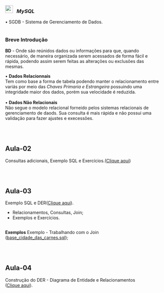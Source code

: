 <div><h3> <img width="25px" src="https://cdn-icons-png.flaticon.com/512/528/528260.png" title="source: imgur.com" /> &nbsp<em> MySQL</em> </div>
• SGDB - Sistema de Gerenciamento de Dados.
 
#
<div><h3><b>Breve Introdução</b></div>  

  
<div>
  <p><b>BD</b> -  Onde são reúnidos dados ou informações para que, quando necessário, de maneira organizada serem acessados de forma fácil e rápida, podendo assim serem feitas as alterações ou exclusões das mesmas. 
<br>

 • <b>Dados Relacionnais </b><br>
    Tem como base a forma de tabela podendo manter o relacionamento entre variás por meio das <em>Chaves Primaria e Estrangeira</em> possuindo uma integridade maior dos dados, porém sua velocidade é reduzida.
<br><br>
 • <b>Dados Não Relacionais </b><br>
    Não segue o modelo relacional forneido pelos sistemas relacionais de gerenciamento de daods. Sua consulta é mais rápida e não possui uma validação para fazer ajustes e execessões.</div>
<br>
<br>
##
  
## Aula-02

Consultas adicionais, Exemplo SQL e Exercícios.(<a href="https://github.com/maiurysousa/generation-MySQL/tree/main/Aula-02/Exerc%C3%ADcios" target="_blank">Clique aqui</a>)
  
 <br>
 <br>

## Aula-03

Exemplo SQL e DER(<a href="https://github.com/maiurysousa/generation-MySQL/tree/main/Aula-03" target="_blank">Clique aqui</a>).<br>
  - Relacionamentos, Consultas, Join;
  - Exemplos e Exercícios.
  ##
  <b>Exemplos</b>
  Exemplo - Trabalhando com o Join (<a href="https://github.com/maiurysousa/generation-MySQL/blob/main/Aula-03/Exemplos/base_cidade_das_carnes.sql" target="_blank">base_cidade_das_carnes.sql</a>);

<br>
<br>

## Aula-04

Construção do DER - Diagrama de Entidade e Relacionamentos (<a href="" target="_blank">Clique aqui</a>).
  


#
